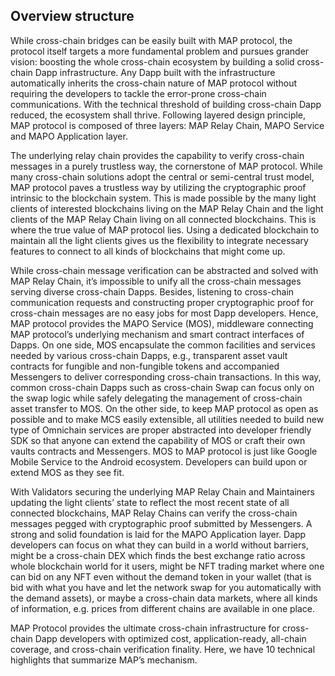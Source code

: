 ##  Overview structure

While cross-chain bridges can be easily built with MAP protocol, the protocol itself targets a more fundamental problem and pursues grander vision: boosting the whole cross-chain ecosystem by building a solid cross-chain Dapp infrastructure. Any Dapp built with the infrastructure automatically inherits the cross-chain nature of MAP protocol without requiring the developers to tackle the error-prone cross-chain communications. With the technical threshold of building cross-chain Dapp reduced, the ecosystem shall thrive. Following layered design principle, MAP protocol is composed of three layers: MAP Relay Chain, MAPO Service and MAPO Application layer.

The underlying relay chain provides the capability to verify cross-chain messages in a purely trustless way, the cornerstone of MAP protocol. While many cross-chain solutions adopt the central or semi-central trust model, MAP protocol paves a trustless way by utilizing the cryptographic proof intrinsic to the blockchain system. This is made possible by the many light clients of interested blockchains living on the MAP Relay Chain and the light clients of the MAP Relay Chain living on all connected blockchains. This is where the true value of MAP protocol lies. Using a dedicated blockchain to maintain all the light clients gives us the flexibility to integrate necessary features to connect to all kinds of blockchains that might come up.

While cross-chain message verification can be abstracted and solved with MAP Relay Chain, it’s impossible to unify all the cross-chain messages serving diverse cross-chain Dapps. Besides, listening to cross-chain communication requests and constructing proper cryptographic proof for cross-chain messages are no easy jobs for most Dapp developers. Hence, MAP protocol provides the MAPO Service (MOS), middleware connecting MAP protocol’s underlying mechanism and smart contract interfaces of Dapps. On one side, MOS encapsulate the common facilities and services needed by various cross-chain Dapps, e.g., transparent asset vault contracts for fungible and non-fungible tokens and accompanied Messengers to deliver corresponding cross-chain transactions. In this way, common cross-chain Dapps such as cross-chain Swap can focus only on the swap logic while safely delegating the management of cross-chain asset transfer to MOS. On the other side, to keep MAP protocol as open as possible and to make MCS easily extensible, all utilities needed to build new type of Omnichain services are proper abstracted into developer friendly SDK so that anyone can extend the capability of MOS or craft their own vaults contracts and Messengers. MOS to MAP protocol is just like Google Mobile Service to the Android ecosystem. Developers can build upon or extend MOS as they see fit.

With Validators securing the underlying MAP Relay Chain and Maintainers updating the light clients’ state to reflect the most recent state of all connected blockchains, MAP Relay Chains can verify the cross-chain messages pegged with cryptographic proof submitted by Messengers. A strong and solid foundation is laid for the MAPO Application layer. Dapp developers can focus on what they can build in a world without barriers, might be a cross-chain DEX which finds the best exchange ratio across whole blockchain world for it users, might be NFT trading market where one can bid on any NFT even without the demand token in your wallet (that is bid with what you have and let the network swap for you automatically with the demand assets), or maybe a cross-chain data markets, where all kinds of information, e.g. prices from different chains are available in one place.

MAP Protocol provides the ultimate cross-chain infrastructure for cross-chain Dapp developers with optimized cost, application-ready, all-chain coverage, and cross-chain verification finality. Here, we have 10 technical highlights that summarize MAP’s mechanism. 
